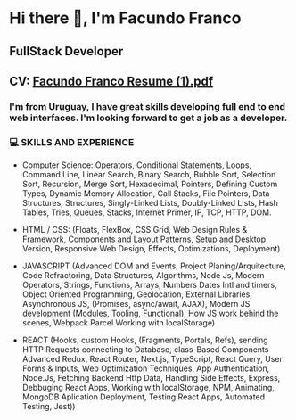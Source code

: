 # Hi there 👋, I'm Facundo Franco
## FullStack Developer

## CV: [Facundo Franco Resume (1).pdf](https://github.com/Facu1906/Presentation/files/14853470/Facundo.Franco.Resume.1.pdf)





### I'm from Uruguay, I have great skills developing full end to end web interfaces. I'm looking forward to get a job as a developer.

### 💻  SKILLS AND EXPERIENCE

* Computer Science: Operators, Conditional Statements, Loops, Command Line, Linear Search, Binary Search, Bubble Sort, Selection Sort, Recursion, Merge Sort, Hexadecimal, Pointers, Defining Custom Types, Dynamic Memory Allocation, Call Stacks, File Pointers, Data Structures, Structures, Singly-Linked Lists, Doubly-Linked Lists, Hash Tables, Tries, Queues, Stacks, Internet Primer, IP, TCP, HTTP, DOM.
  
* HTML / CSS: (Floats, FlexBox, CSS Grid, Web Design Rules & Framework, Components and Layout Patterns, Setup and Desktop Version, Responsive Web Design, Effects, Optimizations, Deployment)

* JAVASCRIPT (Advanced DOM and Events, Project Planing/Arquitecture, Code Refractoring, Data Structures, Algorithms, Node Js, Modern Operators, Strings, Functions, Arrays, Numbers Dates Intl and timers, Object Oriented Programming, Geolocation, External Libraries, Asynchronous JS, (Promises, async/await, AJAX), Modern JS development (Modules, Tooling, Functional), How JS work behind the scenes, Webpack Parcel Working with localStorage)

* REACT (Hooks, custom Hooks, (Fragments, Portals, Refs), sending HTTP Requests connecting to Database, class-Based Components Advanced Redux, React Router, Next.js, TypeScript, React Query, User Forms & Inputs, Web Optimization Techniques, App Authentication, Node.Js, Fetching Backend Http Data, Handling Side Effects, Express, Debbuging React Apps, Working with localStorage, NPM, Animating, MongoDB Aplication Deployment, Testing React Apps, Automated Testing, Jest))
